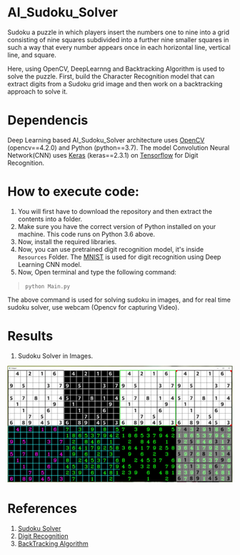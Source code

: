 # AI_Sudoku_Solver

Sudoku a puzzle in which players insert the numbers one to nine into a grid consisting of nine squares subdivided into a further nine smaller squares in such a way that every number appears once in each horizontal line, vertical line, and square.

Here, using OpenCV, DeepLearnng and Backtracking Algorithm is used to solve the puzzle. First, build the Character Recognition model that can extract digits from a Sudoku grid image and then work on a backtracking approach to solve it.

# Dependencis

Deep Learning based AI_Sudoku_Solver architecture uses [OpenCV](https://opencv.org/) (opencv==4.2.0) and Python (python==3.7). The model Convolution Neural Network(CNN) uses [Keras](https://keras.io/) (keras==2.3.1) on [Tensorflow](https://www.tensorflow.org/) for Digit Recognition.

# How to execute code:

1. You will first have to download the repository and then extract the contents into a folder.
2. Make sure you have the correct version of Python installed on your machine. This code runs on Python 3.6 above.
3. Now, install the required libraries.
4. Now, you can use pretrained digit recognition model, it's inside `Resources` Folder. The [MNIST](https://en.wikipedia.org/wiki/MNIST_database) is used for digit recognition using Deep Learning CNN model. 
5. Now, Open terminal and type the following command:
> `python Main.py`

The above command is used for solving sudoku in images, and for real time sudoku solver, use webcam (Opencv for capturing Video).

# Results

1. Sudoku Solver in Images.

![Output](https://github.com/Devashi-Choudhary/AI_Sudoku_Solver/blob/main/Resources/output.JPG)


# References

1. [Sudoku Solver](https://github.com/murtazahassan/OpenCV-Sudoku-Solver)
2. [Digit Recognition](https://github.com/kurapan/CNN-MNIST)
3. [BackTracking Algorithm](https://techwithtim.net/tutorials/python-programming/sudoku-solver-backtracking/)
